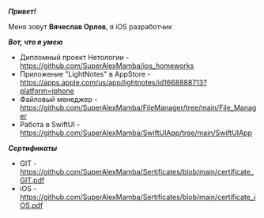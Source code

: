  _**Привет!**_

Меня зовут **Вячеслав Орлов**, я iOS разработчик

_**Вот, что я умею**_

+ Дипломный проект Нетологии - https://github.com/SuperAlexMamba/ios_homeworks
+ Приложение "LightNotes" в AppStore - https://apps.apple.com/us/app/lightnotes/id1668888713?platform=iphone
+ Файловый менеджер - https://github.com/SuperAlexMamba/FileManager/tree/main/File_Manager
+ Работа в SwiftUI - https://github.com/SuperAlexMamba/SwiftUIApp/tree/main/SwiftUIApp

_**Сертификаты**_

+ GIT - https://github.com/SuperAlexMamba/Sertificates/blob/main/certificate_GIT.pdf
+ iOS - https://github.com/SuperAlexMamba/Sertificates/blob/main/certificate_iOS.pdf
